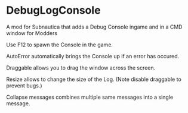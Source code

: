 # DebugLogConsole
A mod for Subnautica that adds a Debug Console ingame and in a CMD window for Modders

Use F12 to spawn the Console in the game.

AutoError automatically brings the Console up if an error has occured.

Draggable allows you to drag the window across the screen.

Resize allows to change the size of the Log. (Note disable draggable to prevent bugs.)

Collapse messages combines multiple same messages into a single message.
